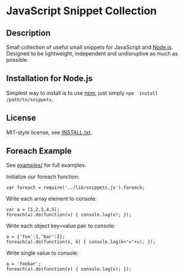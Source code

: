 JavaScript Snippet Collection
=============================

Description
-----------

Small collection of useful small snippets for JavaScript and 
[Node.js](http://www.nodejs.org). Designed to be lightweight, independent and 
undisruptive as much as possible.

Installation for Node.js
------------------------

Simplest way to install is to use [npm](http://npmjs.org/), just simply `npm 
install /path/to/snippets`.

License
-------

MIT-style license, see [INSTALL.txt](http://github.com/jheusala/js-snippets/blob/master/LICENSE.txt).

Foreach Example
---------------

See [examples/](http://github.com/jheusala/js-snippets/tree/master/examples) for full examples.

Initialize our foreach function:

	var foreach = require('../lib/snippets.js').foreach;

Write each array element to console:

	var a = [1,2,3,4,5];
	foreach(a).do(function(v) { console.log(v); });
  
Write each object key=value pair to console:

	a = {'foo':1,'bar':2};
	foreach(a).do(function(v, k) { console.log(k+"="+v); });

Write single value to console:

	a = 'foobar';
	foreach(a).do(function(v) { console.log(v); });
